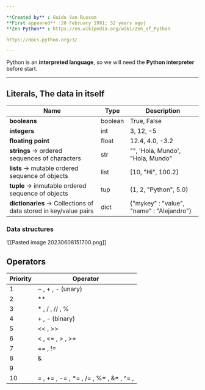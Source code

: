 ```yaml
--- 

**Created by** : Guido Van Russom
**First appeared** :20 February 1991; 32 years ago|
**Zen Python** : https://en.wikipedia.org/wiki/Zen_of_Python

https://docs.python.org/3/

--- 
```

 
Python is an **interpreted language**, so we will need the **Python interpreter** before start.

--- 

## Literals, The data in itself

| Name | Type | Description |
|---|---|---|
| **booleans** | boolean | True, False |
| **integers** | int | 3, 12, -5 | 
| **floating point** | float | 12.4, 4.0, -3.2 | 
| **strings** -> ordered sequences of characters | str | "", 'Hola, Mundo', "Hola, Mundo"| 
| **lists** -> mutable ordered sequence of objects | list | [10, "Hi", 100.2]| 
| **tuple** -> inmutable ordered sequence of objects | tup | (1, 2, "Python", 5.0)|
| **dictionaries** -> Collections of data stored in key/value pairs | dict | {"mykey" : "value", "name" : "Alejandro"} |  

### Data structures

![[Pasted image 20230608151700.png]]

## Operators

| Priority | Operator |
| --- | --- | 
| 1 | ~ , + , -  (unary) | 
| 2 | ** | 
| 3 | * , / , // , % | 
| 4 | + , -  (binary) | 
| 5 | << , >>| 
| 6 | < , <= , > , >=| 
| 7 | == , !=| 
| 8 | & | 
| 9 | | | 
| 10 | = , += , -= , *= , /= , %= , &= , ^= , |= , >>= , <<= | 



